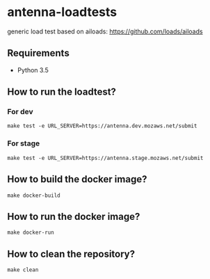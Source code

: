 # antenna-loadtests

generic load test based on ailoads: https://github.com/loads/ailoads

## Requirements

- Python 3.5


## How to run the loadtest?

### For dev

    make test -e URL_SERVER=https://antenna.dev.mozaws.net/submit

### For stage

    make test -e URL_SERVER=https://antenna.stage.mozaws.net/submit

## How to build the docker image?

    make docker-build


## How to run the docker image?

    make docker-run


## How to clean the repository?

    make clean
